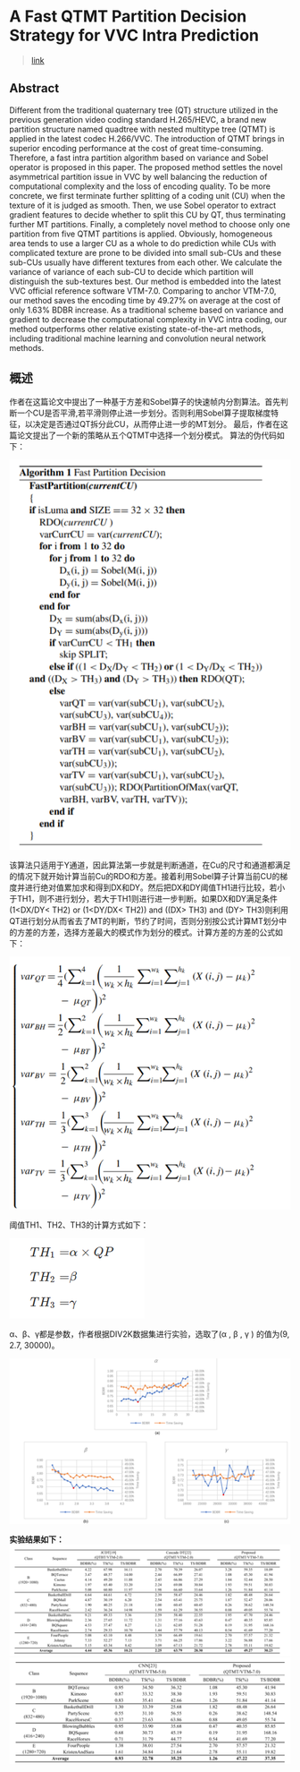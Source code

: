 # A Fast QTMT Partition Decision Strategy for VVC Intra Prediction
> [link](https://ieeexplore.ieee.org/document/9110597)
## Abstract
Different from the traditional quaternary tree (QT) structure utilized in the previous generation
video coding standard H.265/HEVC, a brand new partition structure named quadtree with nested multitype tree (QTMT) is applied in the latest codec H.266/VVC. The introduction of QTMT brings in superior
encoding performance at the cost of great time-consuming. Therefore, a fast intra partition algorithm based
on variance and Sobel operator is proposed in this paper. The proposed method settles the novel asymmetrical
partition issue in VVC by well balancing the reduction of computational complexity and the loss of encoding
quality. To be more concrete, we first terminate further splitting of a coding unit (CU) when the texture of
it is judged as smooth. Then, we use Sobel operator to extract gradient features to decide whether to split
this CU by QT, thus terminating further MT partitions. Finally, a completely novel method to choose only
one partition from five QTMT partitions is applied. Obviously, homogeneous area tends to use a larger CU
as a whole to do prediction while CUs with complicated texture are prone to be divided into small sub-CUs
and these sub-CUs usually have different textures from each other. We calculate the variance of variance
of each sub-CU to decide which partition will distinguish the sub-textures best. Our method is embedded
into the latest VVC official reference software VTM-7.0. Comparing to anchor VTM-7.0, our method
saves the encoding time by 49.27% on average at the cost of only 1.63% BDBR increase. As a traditional
scheme based on variance and gradient to decrease the computational complexity in VVC intra coding, our
method outperforms other relative existing state-of-the-art methods, including traditional machine learning
and convolution neural network methods.

## 概述
作者在这篇论文中提出了一种基于方差和Sobel算子的快速帧内分割算法。首先判断一个CU是否平滑,若平滑则停止进一步划分。否则利用Sobel算子提取梯度特征，以决定是否通过QT拆分此CU，从而停止进一步的MT划分。 最后，作者在这篇论文提出了一个新的策略从五个QTMT中选择一个划分模式。
算法的伪代码如下：

![图1 ](./_media/paper4/paper4_1.png)

该算法只适用于Y通道，因此算法第一步就是判断通道，在Cu的尺寸和通道都满足的情况下就开始计算当前Cu的RDO和方差。接着利用Sobel算子计算当前CU的梯度并进行绝对值累加求和得到DX和DY。然后把DX和DY阈值TH1进行比较，若小于TH1，则不进行划分，若大于TH1则进行进一步判断。如果DX和DY满足条件(1<DX/DY< TH2) or (1<DY/DX< TH2)) and ((DX> TH3) and (DY> TH3)则利用QT进行划分从而省去了MT的判断，节约了时间，否则分别按公式计算MT划分中的方差的方差，选择方差最大的模式作为划分的模式。计算方差的方差的公式如下：

![图2 ](./_media/paper4/paper4_2.png)

阈值TH1、TH2、TH3的计算方式如下：

![图3 ](./_media/paper4/paper4_3.png)

α、β、γ都是参数，作者根据DIV2K数据集进行实验，选取了(α , β , γ ) 的值为(9, 2.7, 30000)。

![图4 α , β , γ  选取依据](./_media/paper4/paper4_4.png)

**实验结果如下：**
![图3 ](./_media/paper4/paper4_5.png)
![图3 ](./_media/paper4/paper4_6.png)